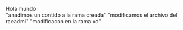 Hola mundo  
"anadimos un contido a la rama creada" 
"modificamos el archivo del raeadmi" 
"modificacon en la rama xd" 
